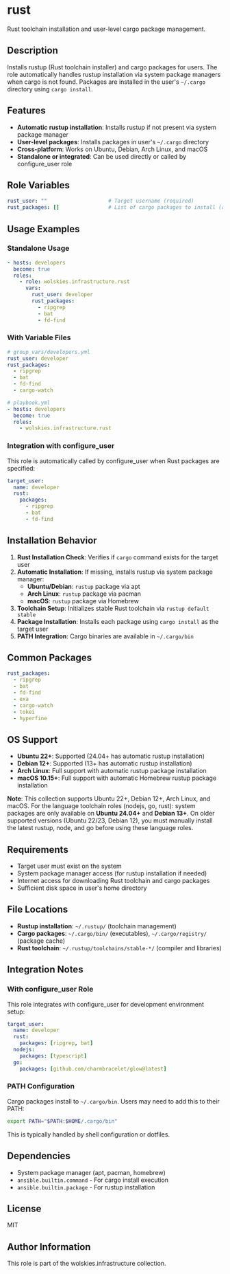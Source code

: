 # rust

Rust toolchain installation and user-level cargo package management.

## Description

Installs rustup (Rust toolchain installer) and cargo packages for users. The role automatically handles rustup installation via system package managers when cargo is not found. Packages are installed in the user's `~/.cargo` directory using `cargo install`.

## Features

- **Automatic rustup installation**: Installs rustup if not present via system package manager
- **User-level packages**: Installs packages in user's `~/.cargo` directory
- **Cross-platform**: Works on Ubuntu, Debian, Arch Linux, and macOS
- **Standalone or integrated**: Can be used directly or called by configure_user role

## Role Variables

```yaml
rust_user: ""                    # Target username (required)
rust_packages: []                # List of cargo packages to install (required)
```

## Usage Examples

### Standalone Usage

```yaml
- hosts: developers
  become: true
  roles:
    - role: wolskies.infrastructure.rust
      vars:
        rust_user: developer
        rust_packages:
          - ripgrep
          - bat
          - fd-find
```

### With Variable Files

```yaml
# group_vars/developers.yml
rust_user: developer
rust_packages:
  - ripgrep
  - bat
  - fd-find
  - cargo-watch

# playbook.yml
- hosts: developers
  become: true
  roles:
    - wolskies.infrastructure.rust
```

### Integration with configure_user

This role is automatically called by configure_user when Rust packages are specified:

```yaml
target_user:
  name: developer
  rust:
    packages:
      - ripgrep
      - bat
      - fd-find
```

## Installation Behavior

1. **Rust Installation Check**: Verifies if `cargo` command exists for the target user
2. **Automatic Installation**: If missing, installs rustup via system package manager:
   - **Ubuntu/Debian**: `rustup` package via apt
   - **Arch Linux**: `rustup` package via pacman
   - **macOS**: `rustup` package via Homebrew
3. **Toolchain Setup**: Initializes stable Rust toolchain via `rustup default stable`
4. **Package Installation**: Installs each package using `cargo install` as the target user
5. **PATH Integration**: Cargo binaries are available in `~/.cargo/bin`

## Common Packages

```yaml
rust_packages:
  - ripgrep
  - bat
  - fd-find
  - exa
  - cargo-watch
  - tokei
  - hyperfine
```

## OS Support

- **Ubuntu 22+**: Supported (24.04+ has automatic rustup installation)
- **Debian 12+**: Supported (13+ has automatic rustup installation)
- **Arch Linux**: Full support with automatic rustup package installation
- **macOS 10.15+**: Full support with automatic Homebrew rustup package installation

**Note**: This collection supports Ubuntu 22+, Debian 12+, Arch Linux, and macOS. For the language toolchain roles (nodejs, go, rust): system packages are only available on **Ubuntu 24.04+** and **Debian 13+**. On older supported versions (Ubuntu 22/23, Debian 12), you must manually install the latest rustup, node, and go before using these language roles.

## Requirements

- Target user must exist on the system
- System package manager access (for rustup installation if needed)
- Internet access for downloading Rust toolchain and cargo packages
- Sufficient disk space in user's home directory

## File Locations

- **Rustup installation**: `~/.rustup/` (toolchain management)
- **Cargo packages**: `~/.cargo/bin/` (executables), `~/.cargo/registry/` (package cache)
- **Rust toolchain**: `~/.rustup/toolchains/stable-*/` (compiler and libraries)

## Integration Notes

### With configure_user Role
This role integrates with configure_user for development environment setup:

```yaml
target_user:
  name: developer
  rust:
    packages: [ripgrep, bat]
  nodejs:
    packages: [typescript]
  go:
    packages: [github.com/charmbracelet/glow@latest]
```

### PATH Configuration
Cargo packages install to `~/.cargo/bin`. Users may need to add this to their PATH:

```bash
export PATH="$PATH:$HOME/.cargo/bin"
```

This is typically handled by shell configuration or dotfiles.

## Dependencies

- System package manager (apt, pacman, homebrew)
- `ansible.builtin.command` - For cargo install execution
- `ansible.builtin.package` - For rustup installation

## License

MIT

## Author Information

This role is part of the wolskies.infrastructure collection.
